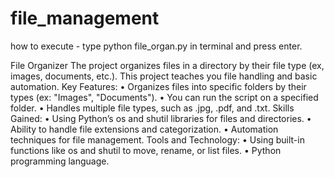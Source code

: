 # file_management

how to execute - type python file_organ.py in terminal and press enter.

File Organizer
The project organizes files in a directory by their file type (ex, images, documents, etc.). This
project teaches you file handling and basic automation.
Key Features:
• Organizes files into specific folders by their types (ex: "Images", "Documents").
• You can run the script on a specified folder.
• Handles multiple file types, such as .jpg, .pdf, and .txt.
Skills Gained:
• Using Python’s os and shutil libraries for files and directories.
• Ability to handle file extensions and categorization.
• Automation techniques for file management.
Tools and Technology:
• Using built-in functions like os and shutil to move, rename, or list files.
• Python programming language.
